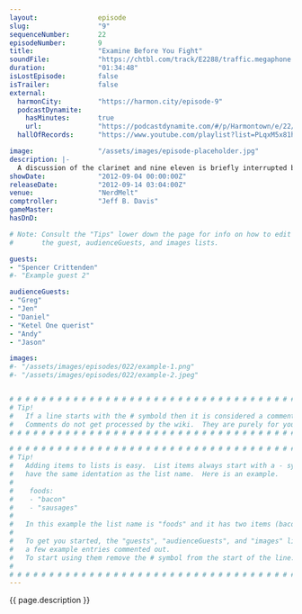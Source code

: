 ```yaml
---
layout:               episode
slug:                 "9"
sequenceNumber:       22
episodeNumber:        9
title:                "Examine Before You Fight"
soundFile:            "https://chtbl.com/track/E2288/traffic.megaphone.fm/STA1215947889.mp3?updated=1555696807"
duration:             "01:34:48"
isLostEpisode:        false
isTrailer:            false
external:
  harmonCity:         "https://harmon.city/episode-9"
  podcastDynamite:
    hasMinutes:       true
    url:              "https://podcastdynamite.com/#/p/Harmontown/e/22/9"
  hallOfRecords:      "https://www.youtube.com/playlist?list=PLqxM5x81hNOYgqKXa9rCqgUiL2vHKLCUf"

image:                "/assets/images/episode-placeholder.jpg"
description: |-
  A discussion of the clarinet and nine eleven is briefly interrupted by an amazing D&D adventure before proceeding into an indictment of the Hugo Awards and concluding with a demonstration of how hard it is to conclude.
showDate:             "2012-09-04 00:00:00Z"
releaseDate:          "2012-09-14 03:04:00Z"
venue:                "NerdMelt"
comptroller:          "Jeff B. Davis"
gameMaster:           
hasDnD:               

# Note: Consult the "Tips" lower down the page for info on how to edit
#       the guest, audienceGuests, and images lists.

guests:
- "Spencer Crittenden"
#- "Example guest 2"

audienceGuests:
- "Greg"
- "Jen"
- "Daniel"
- "Ketel One querist"
- "Andy"
- "Jason"

images:
#- "/assets/images/episodes/022/example-1.png"
#- "/assets/images/episodes/022/example-2.jpeg"


# # # # # # # # # # # # # # # # # # # # # # # # # # # # # # # # # # # # # # # # # # # # #
# Tip!
#   If a line starts with the # symbold then it is considered a comment.
#   Comments do not get processed by the wiki.  They are purely for your information.
# # # # # # # # # # # # # # # # # # # # # # # # # # # # # # # # # # # # # # # # # # # # #

# # # # # # # # # # # # # # # # # # # # # # # # # # # # # # # # # # # # # # # # # # # # #
# Tip!
#   Adding items to lists is easy.  List items always start with a - symbol and have
#   have the same identation as the list name.  Here is an example.
#
#    foods:
#    - "bacon"
#    - "sausages"
#
#   In this example the list name is "foods" and it has two items (bacon, and sausages).
#
#   To get you started, the "guests", "audienceGuests", and "images" lists below have
#   a few example entries commented out.
#   To start using them remove the # symbol from the start of the line.
#
# # # # # # # # # # # # # # # # # # # # # # # # # # # # # # # # # # # # # # # # # # # # #
---
```


<!-- The episode description will be rendered here -->
{{ page.description }}

<!-- Add your content BELOW here -->
<!-- vvvvvvvvvvvvvvvvvvvvvvvvvvv -->




<!-- ^^^^^^^^^^^^^^^^^^^^^^^^^^^ -->
<!-- Add your content ABOVE here -->

<!-- The episode gallery will be rendered here -->